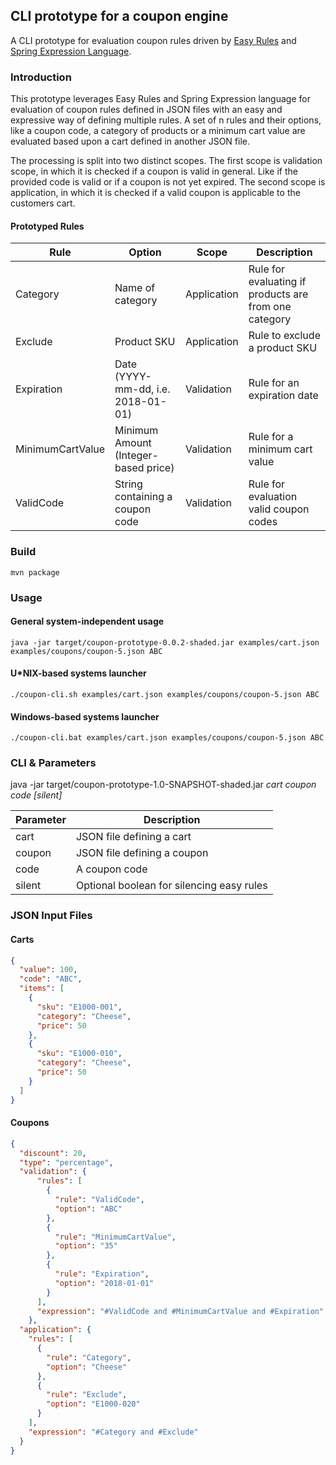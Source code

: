 CLI prototype for a coupon engine
---
A CLI prototype for evaluation coupon rules driven by [Easy Rules](https://github.com/j-easy/easy-rules)
and [Spring Expression Language](https://docs.spring.io/spring/docs/4.3.12.RELEASE/spring-framework-reference/html/expressions.html). 

### Introduction
This prototype leverages Easy Rules and Spring Expression language for evaluation of coupon rules defined
in JSON files with an easy and expressive way of defining multiple rules. A set of n rules and their options,
like a coupon code, a category of products or a minimum cart value are evaluated based upon a cart defined
in another JSON file. 

The processing is split into two distinct scopes. The first scope is validation scope, in which it is checked
if a coupon is valid in general. Like if the provided code is valid or if a coupon is not yet expired. 
The second scope is application, in which it is checked if a valid coupon is applicable to the customers cart.

#### Prototyped Rules
Rule|Option|Scope|Description
---|---|---|---
Category|Name of category|Application|Rule for evaluating if products are from one category
Exclude|Product SKU|Application|Rule to exclude a product SKU
Expiration|Date (YYYY-mm-dd, i.e. 2018-01-01)|Validation|Rule for an expiration date
MinimumCartValue|Minimum Amount (Integer-based price)|Validation|Rule for a minimum cart value
ValidCode|String containing a coupon code|Validation|Rule for evaluation valid coupon codes

### Build
```
mvn package
```

### Usage
#### General system-independent usage 
```
java -jar target/coupon-prototype-0.0.2-shaded.jar examples/cart.json examples/coupons/coupon-5.json ABC
```

#### U*NIX-based systems launcher
```
./coupon-cli.sh examples/cart.json examples/coupons/coupon-5.json ABC
```

#### Windows-based systems launcher
```
./coupon-cli.bat examples/cart.json examples/coupons/coupon-5.json ABC
```

### CLI & Parameters
java -jar target/coupon-prototype-1.0-SNAPSHOT-shaded.jar *cart* *coupon* *code* *[silent]*

Parameter | Description
--- | ---
cart | JSON file defining a cart
coupon | JSON file defining a coupon
code | A coupon code
silent | Optional boolean for silencing easy rules

### JSON Input Files
#### Carts
```json
{
  "value": 100,
  "code": "ABC",
  "items": [
    {
      "sku": "E1000-001",
      "category": "Cheese",
      "price": 50
    },
    {
      "sku": "E1000-010",
      "category": "Cheese",
      "price": 50
    }
  ]
}
```

#### Coupons
```json
{
  "discount": 20,
  "type": "percentage",
  "validation": {
      "rules": [
        {
          "rule": "ValidCode",
          "option": "ABC"
        },
        {
          "rule": "MinimumCartValue",
          "option": "35"
        },
        {
          "rule": "Expiration",
          "option": "2018-01-01"
        }
      ],
      "expression": "#ValidCode and #MinimumCartValue and #Expiration"
    },
  "application": {
    "rules": [
      {
        "rule": "Category",
        "option": "Cheese"
      },
      {
        "rule": "Exclude",
        "option": "E1000-020"
      }
    ],
    "expression": "#Category and #Exclude"
  }
}
```